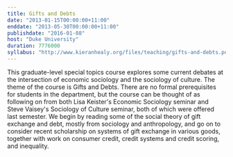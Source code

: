```yaml
---
title: Gifts and Debts
date: "2013-01-15T00:00:00+11:00"
enddate: "2013-05-30T00:00:00+11:00"
publishdate: "2016-01-08"
host: "Duke University"
duration: 7776000
syllabus: "http://www.kieranhealy.org/files/teaching/gifts-and-debts.pdf"
---
```


This graduate-level special topics course explores some current debates at the intersection of economic sociology and the sociology of culture. The theme of the course is Gifts and Debts. There are no formal prerequisites for students in the department, but the course can be thought of as following on from both Lisa Keister's Economic Sociology seminar and Steve Vaisey's Sociology of Culture seminar, both of which were offered last semester.  We begin by reading some of the social theory of gift exchange and debt, mostly from sociology and anthropology, and go on to consider recent scholarship on systems of gift exchange in various goods, together with work on consumer credit, credit systems and credit scoring, and inequality.

